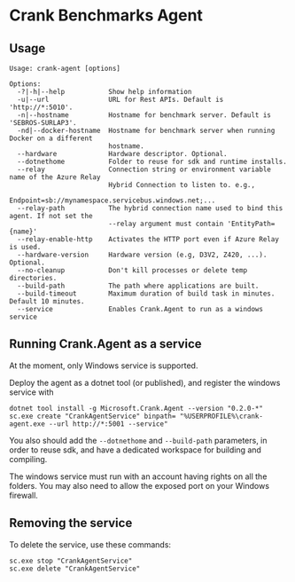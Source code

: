 ﻿# Crank Benchmarks Agent

## Usage

```
Usage: crank-agent [options]

Options:
  -?|-h|--help           Show help information
  -u|--url               URL for Rest APIs. Default is 'http://*:5010'.
  -n|--hostname          Hostname for benchmark server. Default is 'SEBROS-SURLAP3'.
  -nd|--docker-hostname  Hostname for benchmark server when running Docker on a different
                         hostname.
  --hardware             Hardware descriptor. Optional.
  --dotnethome           Folder to reuse for sdk and runtime installs.
  --relay                Connection string or environment variable name of the Azure Relay
                         Hybrid Connection to listen to. e.g.,
                         Endpoint=sb://mynamespace.servicebus.windows.net;...
  --relay-path           The hybrid connection name used to bind this agent. If not set the
                         --relay argument must contain 'EntityPath={name}'
  --relay-enable-http    Activates the HTTP port even if Azure Relay is used.
  --hardware-version     Hardware version (e.g, D3V2, Z420, ...). Optional.
  --no-cleanup           Don't kill processes or delete temp directories.
  --build-path           The path where applications are built.
  --build-timeout        Maximum duration of build task in minutes. Default 10 minutes.
  --service              Enables Crank.Agent to run as a windows service
```

## Running Crank.Agent as a service

At the moment, only Windows service is supported.

Deploy the agent as a dotnet tool (or published), and register the windows service with

```
dotnet tool install -g Microsoft.Crank.Agent --version "0.2.0-*" 
sc.exe create "CrankAgentService" binpath= "%USERPROFILE%\crank-agent.exe --url http://*:5001 --service"
```

You also should add the `--dotnethome` and `--build-path` parameters, in order to reuse sdk, and have a dedicated workspace for building and compiling.

The windows service must run with an account having rights on all the folders.
You may also need to allow the exposed port on your Windows firewall.

## Removing the service

To delete the service, use these commands:

```
sc.exe stop "CrankAgentService"
sc.exe delete "CrankAgentService"
```
